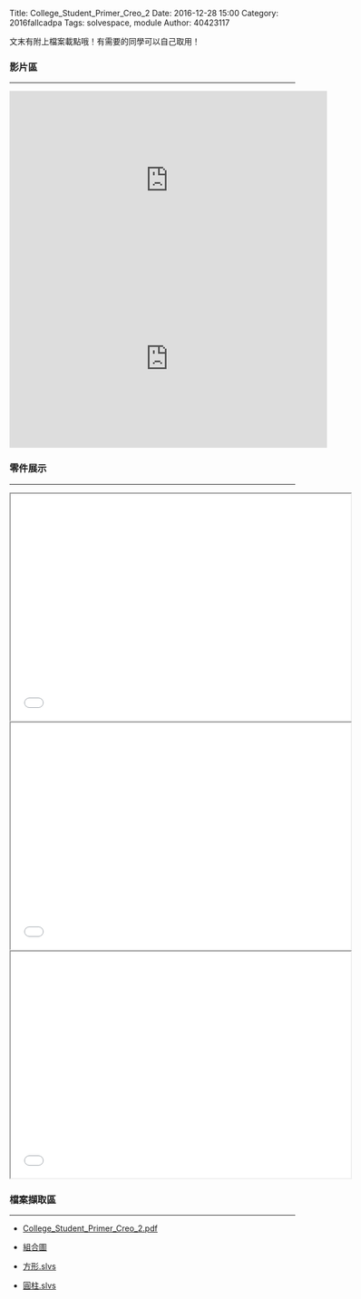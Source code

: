Title: College_Student_Primer_Creo_2
Date: 2016-12-28 15:00
Category: 2016fallcadpa
Tags: solvespace, module
Author: 40423117

文末有附上檔案載點哦！有需要的同學可以自己取用！

<!-- PELICAN_END_SUMMARY -->

### 影片區
<hr/>

<iframe width="560" height="315" src="https://www.youtube.com/embed/Yiy8htq2X-o?rel=0" frameborder="0" allowfullscreen></iframe>

<iframe width="560" height="315" src="https://www.youtube.com/embed/DbhX7NLc5dc?rel=0" frameborder="0" allowfullscreen></iframe>

### 零件展示
<hr/>

<iframe src="./../data/1201/1.html" width="600" height="400"></iframe>

<iframe src="./../data/1201/2.html" width="600" height="400"></iframe>

<iframe src="./../data/1201/assembly.html" width="600" height="400"></iframe>


### 檔案擷取區
<hr/>  

  * [College_Student_Primer_Creo_2.pdf](https://40423117.github.io/2016fallcadp_hw/data/1201/College_Student_Primer_Creo_2.pdf)

  * [組合圖](https://40423117.github.io/2016fallcadp_hw/data/1201/assembly.slvs)

  * [方形.slvs](https://40423117.github.io/2016fallcadp_hw/data/1201/1.slvs)
  
  * [圓柱.slvs](https://40423117.github.io/2016fallcadp_hw/data/1201/2.slvs)
